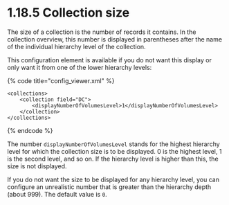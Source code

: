 # 1.18.5 Collection size

The size of a collection is the number of records it contains. In the collection overview, this number is displayed in parentheses after the name of the individual hierarchy level of the collection. 

This configuration element is available if you do not want this display or only want it from one of the lower hierarchy levels:

{% code title="config\_viewer.xml" %}
```markup
<collections>
    <collection field="DC">
        <displayNumberOfVolumesLevel>1</displayNumberOfVolumesLevel>
    </collection>
</collections>
```
{% endcode %}

The number `displayNumberOfVolumesLevel` stands for the highest hierarchy level for which the collection size is to be displayed. 0 is the highest level, 1 is the second level, and so on. If the hierarchy level is higher than this, the size is not displayed. 

If you do not want the size to be displayed for any hierarchy level, you can configure an unrealistic number that is greater than the hierarchy depth \(about 999\). The default value is `0`.

